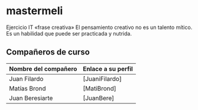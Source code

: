 # mastermeli
Ejercicio IT
«frase creativa»
El pensamiento creativo no es un talento mítico. Es un habilidad que puede ser practicada y nutrida.


## Compañeros de curso

| Nombre del compañero | Enlace a su perfil |
|---------|-------|
| Juan Filardo | [JuaniFilardo] |
| Matías Brond | [MatiBrond] |
| Juan Beresiarte |[JuanBere]|

